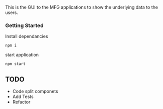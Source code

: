 This is the GUI to the MFG applications to show the underlying data to the users.

### Getting Started

Install dependancies

`npm i`

start application

`npm start`

## TODO

- Code split componets
- Add Tests
- Refactor
